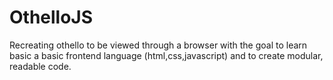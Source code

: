 # OthelloJS
 Recreating othello to be viewed through a browser with the goal to learn basic a basic frontend language (html,css,javascript) and to create modular, readable code.
